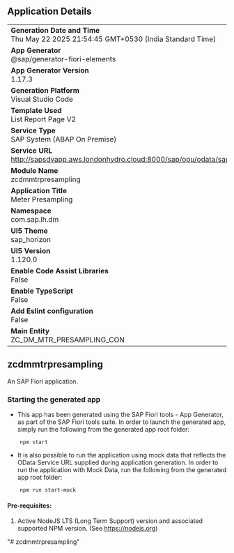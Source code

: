 ## Application Details
|               |
| ------------- |
|**Generation Date and Time**<br>Thu May 22 2025 21:54:45 GMT+0530 (India Standard Time)|
|**App Generator**<br>@sap/generator-fiori-elements|
|**App Generator Version**<br>1.17.3|
|**Generation Platform**<br>Visual Studio Code|
|**Template Used**<br>List Report Page V2|
|**Service Type**<br>SAP System (ABAP On Premise)|
|**Service URL**<br>http://sapsdvapp.aws.londonhydro.cloud:8000/sap/opu/odata/sap/ZC_DM_MTR_PRESAMPLING_CON_CDS|
|**Module Name**<br>zcdmmtrpresampling|
|**Application Title**<br>Meter Presampling |
|**Namespace**<br>com.sap.lh.dm|
|**UI5 Theme**<br>sap_horizon|
|**UI5 Version**<br>1.120.0|
|**Enable Code Assist Libraries**<br>False|
|**Enable TypeScript**<br>False|
|**Add Eslint configuration**<br>False|
|**Main Entity**<br>ZC_DM_MTR_PRESAMPLING_CON|

## zcdmmtrpresampling

An SAP Fiori application.

### Starting the generated app

-   This app has been generated using the SAP Fiori tools - App Generator, as part of the SAP Fiori tools suite.  In order to launch the generated app, simply run the following from the generated app root folder:

```
    npm start
```

- It is also possible to run the application using mock data that reflects the OData Service URL supplied during application generation.  In order to run the application with Mock Data, run the following from the generated app root folder:

```
    npm run start-mock
```

#### Pre-requisites:

1. Active NodeJS LTS (Long Term Support) version and associated supported NPM version.  (See https://nodejs.org)


"# zcdmmtrpresampling" 
